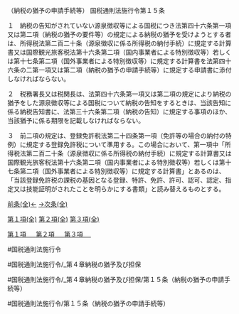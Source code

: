 （納税の猶予の申請手続等）
国税通則法施行令第１５条

１　納税の告知がされていない源泉徴収等による国税につき法第四十六条第一項又は第二項（納税の猶予の要件等）の規定による納税の猶予を受けようとする者は、所得税法第二百二十条（源泉徴収に係る所得税の納付手続）に規定する計算書又は国際観光旅客税法第十六条第二項（国内事業者による特別徴収等）若しくは第十七条第二項（国外事業者による特別徴収等）に規定する計算書を法第四十六条の二第一項又は第二項（納税の猶予の申請手続等）に規定する申請書に添付しなければならない。

２　税務署長又は税関長は、法第四十六条第一項又は第二項の規定により納税の猶予をした源泉徴収等による国税について納税の告知をするときは、当該告知に係る納税告知書に、法第三十六条第二項（納税の告知）に規定する事項のほか、当該猶予に係る期限を記載しなければならない。

３　前二項の規定は、登録免許税法第二十四条第一項（免許等の場合の納付の特例）に規定する登録免許税について準用する。この場合において、第一項中「所得税法第二百二十条（源泉徴収に係る所得税の納付手続）に規定する計算書又は国際観光旅客税法第十六条第二項（国内事業者による特別徴収等）若しくは第十七条第二項（国外事業者による特別徴収等）に規定する計算書」とあるのは、「当該登録免許税の課税の基因となる登録、特許、免許、許可、認可、認定、指定又は技能証明がされたことを明らかにする書類」と読み替えるものとする。

[前条(全)←](国税通則法施行＿令＿第１４条_.md)    [→次条(全)](国税通則法施行＿令＿第１５条の２_.md)

[第１項(全)](国税通則法施行＿令＿第１５条第１項_.md)  [第２項(全)](国税通則法施行＿令＿第１５条第２項_.md)  [第３項(全)](国税通則法施行＿令＿第１５条第３項_.md)  

[第１項 　 ](国税通則法施行＿令＿第１５条第１項.md)  [第２項 　 ](国税通則法施行＿令＿第１５条第２項.md)  [第３項 　 ](国税通則法施行＿令＿第１５条第３項.md)  

#国税通則法施行令

#国税通則法施行令/_第４章納税の猶予及び担保

#国税通則法施行令/_第４章納税の猶予及び担保/第１５条（納税の猶予の申請手続等）

#国税通則法施行令/第１５条（納税の猶予の申請手続等）

